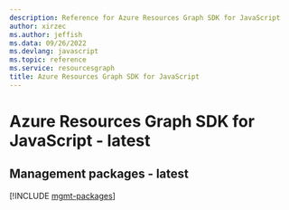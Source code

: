 ```yaml
---
description: Reference for Azure Resources Graph SDK for JavaScript
author: xirzec
ms.author: jeffish
ms.data: 09/26/2022
ms.devlang: javascript
ms.topic: reference
ms.service: resourcesgraph
title: Azure Resources Graph SDK for JavaScript
---
```

# Azure Resources Graph SDK for JavaScript - latest

## Management packages - latest
[!INCLUDE [mgmt-packages](resources-graph-mgmt-index.md)]
